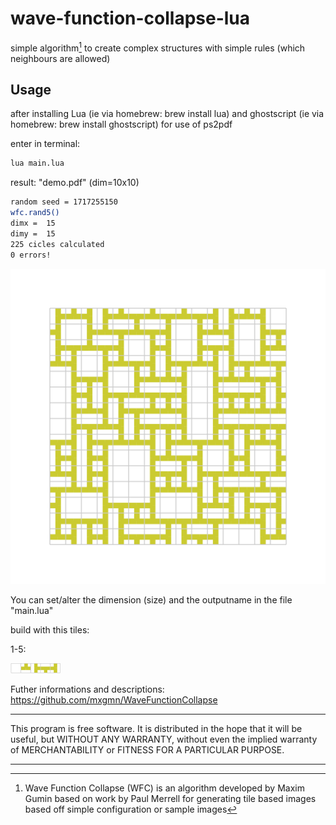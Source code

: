 # wave-function-collapse-lua
simple algorithm[^1] to create complex structures with simple rules (which neighbours are allowed)

## Usage

after installing Lua (ie via homebrew: brew install lua)
and ghostscript (ie via homebrew: brew install ghostscript) for use of ps2pdf

enter in terminal: 
```bash
lua main.lua
```
result: "demo.pdf" (dim=10x10)
```bash
random seed = 1717255150
wfc.rand5()
dimx = 	15
dimy = 	15
225 cicles calculated
0 errors!
```
<div align="left"><img src="tiles/wfc5.png" width="680px"</img></div> 

You can set/alter the dimension (size) and the outputname in the file "main.lua" 

build with this tiles:

1-5: 
<div align="left"><img src="tiles/tiles.png" width="80px"</img></div> 

Futher informations and descriptions: https://github.com/mxgmn/WaveFunctionCollapse

[^1]: Wave Function Collapse (WFC) is an algorithm developed by Maxim Gumin based on work by Paul Merrell for generating tile based images based off simple configuration or sample images
*************
This program is free software. It is distributed in the hope that it will be useful, but WITHOUT ANY WARRANTY, without even the implied warranty of MERCHANTABILITY or FITNESS FOR A PARTICULAR PURPOSE. 
*************
